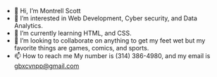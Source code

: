 - 👋 Hi, I’m Montrell Scott
- 👀 I’m interested in Web Development, Cyber security, and Data Analytics.
- 🌱 I’m currently learning HTML, and CSS.
- 💞️ I’m looking to collaborate on anything to get my feet wet but my favorite things are games, comics, and sports.
- 📫 How to reach me My number is (314) 386-4980, and my email is gbxcvnpp@gmail.com

<!---
Mscott17/Mscott17 is a ✨ special ✨ repository because its `README.md` (this file) appears on your GitHub profile.
You can click the Preview link to take a look at your changes.
--->
